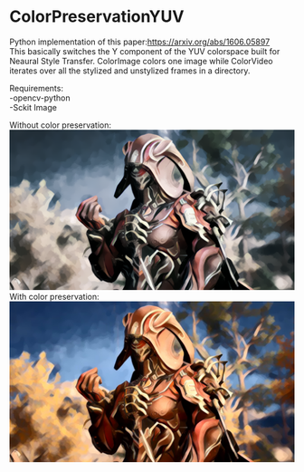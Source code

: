 # ColorPreservationYUV
Python implementation of this paper:https://arxiv.org/abs/1606.05897 \
This basically switches the Y component of the YUV colorspace built for Neaural Style Transfer. ColorImage colors one image while ColorVideo iterates over all the stylized and unstylized frames in a directory. 

Requirements: \
-opencv-python \
-Sckit Image

Without color preservation: \
![alt text](./06/06(old).png) \
With color preservation: \
![alt text](./06/06.jpg)
